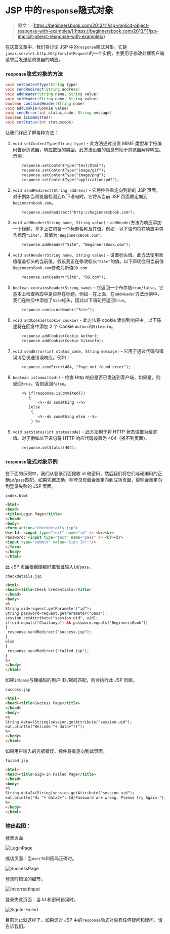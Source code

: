 # JSP 中的`response`隐式对象

> 原文： [https://beginnersbook.com/2013/11/jsp-implicit-object-response-with-examples/](https://beginnersbook.com/2013/11/jsp-implicit-object-response-with-examples/)

在这篇文章中，我们将讨论 JSP 中的`response`隐式对象。它是`javax.servlet.http.HttpServletRequest`的一个实例，主要用于修改处理客户端请求后发送给浏览器的响应。

### `response`隐式对象的方法

```java
void setContentType(String type)
void sendRedirect(String address)
void addHeader(String name, String value)
void setHeader(String name, String value)
boolean containsHeader(String name)
void addCookie(Cookie value)
void sendError(int status_code, String message)
boolean isCommitted()
void setStatus(int statuscode)
```

让我们详细了解每种方法：

1.  `void setContentType(String type)` - 此方法通过设置 MIME 类型和字符编码告诉浏览器，响应数据的类型。此方法设置的信息有助于浏览器解释响应。示例：

    ```html
        response.setContentType("text/html");
        response.setContentType("image/gif");
        response.setContentType("image/png");
        response.setContentType("application/pdf");
    ```

2.  `void sendRedirect(String address)` - 它将控件重定向到新的 JSP 页面。对于例如当浏览器检测到以下语句时，它将从当前 JSP 页面重定向到`beginnersbook.com`。

    ```html
        response.sendRedirect("http://beginnersbook.com");
    ```

3.  `void addHeader(String name, String value)` - `addHeader`方法为响应添加一个标题，基本上它包含一个标题名称及其值。例如 - 以下语句将在响应中包含标题`"Site"`，其值为`"BeginnersBook.com"`。

    ```html
        response.addHeader("Site", "BeginnersBook.com");
    ```

4.  `void setHeader(String name, String value)` - 设置标头值。此方法使用新值覆盖标头的当前值。假设我正在修改标头`"Site"`的值。以下声明会将当前值`BeginnersBook.com`修改为新值`BB.com`

    ```html
        response.setHeader("Site", "BB.com");
    ```

5.  `boolean containsHeader(String name)` - 它返回一个布尔值`true/false`。它基本上检查响应中是否存在标题。例如 - 在上面，在`addHeader`方法示例中，我们在响应中添加了`Site`标头，因此以下语句将返回`true`。

    ```html
        response.containsHeader("Site");
    ```

6.  `void addCookie(Cookie cookie)` - 此方法将 cookie 添加到响应中。以下陈述将在回复中添加 2 个 Cookie `Author`和`Siteinfo`。

    ```html
        response.addCookie(Cookie Author);
        response.addCookie(Cookie Siteinfo);
    ```

7.  `void sendError(int status_code, String message)` - 它用于通过代码和错误消息发送错误响应。例如：

    ```html
        response.sendError(404, "Page not found error");
    ```

8.  `boolean isCommitted()` - 检查 Http 响应是否已发送到客户端，如果是，则返回`true`，否则返回`false`。

    ```html
        <% if(response.isCommited())
           {
               <%--do something --%>
           }else
            {
               <%--do something else --%>
            } %>
    ```

9.  `void setStatus(int statuscode)` - 此方法用于将 HTTP 状态设置为给定值。对于例如以下语句将 HTTP 响应代码设置为 404（找不到页面）。

    ```html
        response.setStatus(404);
    ```

### `response`隐式对象示例

在下面的示例中，我们从登录页面接收 id 和密码，然后我们将它们与硬编码的正确`id`/`pass`匹配。如果凭据正确，则登录页面会重定向到成功页面，否则会重定向到登录失败的 JSP 页面。

`index.html`

```html
<html>
<head>
<title>Login Page</title>
</head>
<body>
<form action="checkdetails.jsp"> 
UserId: <input type="text" name="id" /> <br><br>
Password: <input type="text" name="pass" /> <br><br>
<input type="submit" value="Sign In!!"/> 
</form>
</body>
</html>
```

此 JSP 页面根据硬编码值验证输入`id`/`pass`。

`checkdetails.jsp`

```html
<html> 
<head><title>Check Credentials</title>
</head>
<body> 
<% 
String uid=request.getParameter("id"); 
String password=request.getParameter("pass"); 
session.setAttribute("session-uid", uid);
if(uid.equals("Chaitanya") && password.equals("BeginnersBook"))
{
 response.sendRedirect("success.jsp");
}
else
{
 response.sendRedirect("failed.jsp");
}
%> 
</body> 
</html>
```

如果`id`/`pass`与硬编码的用户 ID /密码匹配，则会执行此 JSP 页面。

`success.jsp`

```html
<html> 
<head><title>Success Page</title>
</head>
<body> 
<% 
String data=(String)session.getAttribute("session-uid");
out.println("Welcome "+ data+"!!");
%> 
</body> 
</html>
```

如果用户输入的凭据错误，控件将重定向到此页面。

`failed.jsp`

```html
<html> 
<head><title>Sign-in Failed Page</title>
</head>
<body> 
<% 
String data2=(String)session.getAttribute("session-uid");
out.println("Hi "+ data2+". Id/Password are wrong. Please try Again.");
%> 
</body> 
</html>
```

### 输出截图：

登录页面

![LoginPage](img/6b90af409aff5dc567dcf8936ffb5fd8.jpg)

成功页面：当`userId`和密码正确时。

![SuccessPage](img/7854ea5260331546b631c3bd2a6c7aee.jpg)

登录时错误的细节。

![IncorrectInput](img/be67d1871d1bc4cc91567fec9c972b05.jpg)

登录失败页面：当 Id 和密码错误时。

![SignIn-Failed](img/8dd24ea6f942e814fb69af760035f8af.jpg)

目前为止就这样了。如果您对 JSP 中的`response`隐式对象有任何疑问和疑问，请告诉我们。